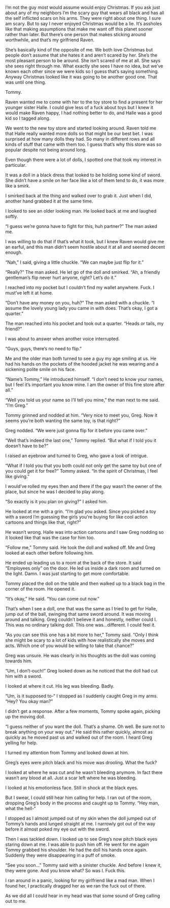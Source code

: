 I’m not the guy most would assume would enjoy Christmas. If you ask just about any of my neighbors I’m the scary guy that wears all black and has all the self inflicted scars on his arms. They were right about one thing. I sure am scary. But to say I never enjoyed Christmas would be a lie. It’s assholes like that making assumptions that make me want off this planet sooner rather than later. But there’s one person that makes sticking around worthwhile, and that’s my girlfriend Raven.

She’s basically kind of the opposite of me. We both love Christmas but people don’t assume that she hates it and aren’t scared by her. She’s the most pleasant person to be around. She isn’t scared of me at all. She says she sees right through me. What exactly she sees I have no idea, but we’ve known each other since we were kids so I guess that’s saying something. Anyway Christmas looked like it was going to be another good one. That was until one thing.

Tommy.

Raven wanted me to come with her to the toy store to find a present for her younger sister Halle. I could give less of a fuck about toys but I knew it would make Raven happy, I had nothing better to do, and Halle was a good kid so I tagged along.

We went to the new toy store and started looking around. Raven told me that Halle really wanted more dolls so that might be our best bet. I was surprised at how many dolls they had. So many in different rows and all kinds of stuff that came with them too. I guess that’s why this store was so popular despite not being around long.

Even though there were a lot of dolls, I spotted one that took my interest in particular. 

It was a doll in a black dress that looked to be holding some kind of sword. She didn’t have a smile on her face like a lot of them tend to do, it was more like a smirk. 

I smirked back at the thing and walked over to grab it. Just when I did, another hand grabbed it at the same time.

I looked to see an older looking man. He looked back at me and laughed softly.

“I guess we’re gonna have to fight for this, huh partner?” The man asked me.

I was willing to do that if that’s what it took, but I knew Raven would give me an earful, and this man didn’t seem hostile about it at all and seemed decent enough.

“Nah,” I said, giving a little chuckle. “We can maybe just flip for it.”

“Really?” The man asked. He let go of the doll and smirked. “Ah, a friendly gentleman’s flip never hurt anyone, right? Let’s do it.”

I reached into my pocket but I couldn’t find my wallet anywhere. Fuck. I must’ve left it at home.

“Don’t have any money on you, huh?” The man asked with a chuckle. “I assume the lovely young lady you came in with does. That’s okay, I got a quarter.”

The man reached into his pocket and took out a quarter. “Heads or tails, my friend?”

I was about to answer when another voice interrupted.

“Guys, guys, there’s no need to flip.”

Me and the older man both turned to see a guy my age smiling at us. He had his hands on the pockets of the hooded jacket he was wearing and a sickening polite smile on his face.

“Name’s Tommy,” He introduced himself. “I don’t need to know your names, but I feel it’s important you know mine. I am the owner of this fine store after all.”

“Well you told us your name so I’ll tell you mine,” the man next to me said. “I’m Greg.”

Tommy grinned and nodded at him. “Very nice to meet you, Greg. Now it seems you’re both wanting the same toy, is that right?”

Greg nodded. “We were just gonna flip for it before you came over.”

“Well that’s indeed the last one,” Tommy replied. “But what if I told you it doesn’t have to be?”

I raised an eyebrow and turned to Greg, who gave a look of intrigue.

“What if I told you that you both could not only get the same toy but one of you could get it for free?” Tommy asked. “In the spirit of Christmas, I feel like giving.”

I would’ve rolled my eyes then and there if the guy wasn’t the owner of the place, but since he was I decided to play along.

“So exactly is it you plan on giving?” I asked him.

He looked at me with a grin. “I’m glad you asked. Since you picked a toy with a sword I’m guessing the girls you're buying for like cool action cartoons and things like that, right?”

He wasn’t wrong. Halle was into action cartoons and I saw Greg nodding so it looked like that was the case for him too.

“Follow me,” Tommy said. He took the doll and walked off. Me and Greg looked at each other before following him.

He ended up leading us to a room at the back of the store. It said “Employees only” on the door. He led us inside a dark room and turned on the light. Damn. I was just starting to get more comfortable. 

Tommy placed the doll on the table and then walked up to a black bag in the corner of the room. He opened it.

“It’s okay,” He said. “You can come out now.”

That’s when I see a doll, one that was the same as I tried to get for Halle, jump out of the ball, swinging that same sword around. It was moving around and talking. Greg couldn’t believe it and honestly, neither could I. This was no ordinary talking doll. This one was…different. I could feel it.

“As you can see this one has a bit more to her,” Tommy said. “Only I think she might be scary to a lot of kids with how realistically she moves and acts. Which one of you would be willing to take that chance?”

Greg was unsure. He was clearly in his thoughts as the doll was coming towards him.

“Um, I don’t-ouch!” Greg looked down as he noticed that the doll had cut him with a sword.

I looked at where it cut. His leg was bleeding. Badly.

“Um, is it supposed to-“ I stopped as I suddenly caught Greg in my arms. “Hey? You okay man?”

I didn’t get a response. After a few moments, Tommy spoke again, picking up the moving doll.

“I guess neither of you want the doll. That’s a shame. Oh well. Be sure not to break anything on your way out.” He said this rather quickly, almost as quickly as he moved past us and walked out of the room. I heard Greg yelling for help.

I turned my attention from Tommy and looked down at him.

Greg’s eyes were pitch black and his move was drooling. What the fuck?

I looked at where he was cut and he wasn’t bleeding anymore. In fact there wasn’t any blood at all. Just a scar left where he was bleeding.

I looked at his emotionless face. Still in shock at the black eyes.

But I swear, I could still hear him calling for help. I ran out of the room, dropping Greg’s body in the process and caught up to Tommy. “Hey man, what the hell-“

I stopped as I almost jumped out of my skin when the doll jumped out of Tommy’s hands and lunged straight at me. I narrowly got out of the way before it almost poked my eye out with the sword.

Then I was tackled down. I looked up to see Greg’s now pitch black eyes staring down at me. I was able to push him off. He went for me again Tommy grabbed his shoulder. He had the doll his hands once again. Suddenly they were disappearing in a puff of smoke.

“See you soon…” Tommy said with a sinister chuckle. And before I knew it, they were gone. And you know what? So was I. Fuck this.

I ran around in a panic, looking for my girlfriend like a mad man. When I found her, I practically dragged her as we ran the fuck out of there.

As we did all I could hear in my head was that some sound of Greg calling out to me. 

